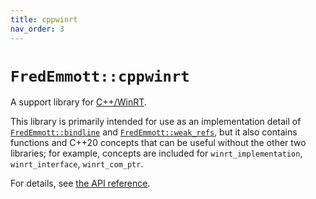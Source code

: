 ```yaml
---
title: cppwinrt
nav_order: 3
---
```


# `FredEmmott::cppwinrt`

A support library for [C++/WinRT](https://github.com/microsoft/cppwinrt).

This library is primarily intended for use as an implementation detail of [`FredEmmott::bindline`](../bindline/index.md) and [`FredEmmott::weak_refs`](../weak_refs/index.md), but it also contains functions and C++20 concepts that can be useful without the other two libraries; for example, concepts are included for `winrt_implementation`, `winrt_interface`, `winrt_com_ptr`.

For details, see [the API reference](reference/index.md).